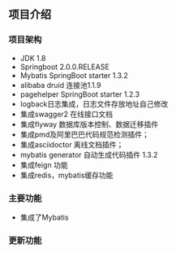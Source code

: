## 项目介绍

### 项目架构
* JDK 1.8
* Springboot 2.0.0.RELEASE
* Mybatis SpringBoot starter 1.3.2
* alibaba druid 连接池1.1.9
* pagehelper SpringBoot starter 1.2.3
* logback日志集成，日志文件存放地址自己修改
* 集成swagger2 在线接口文档
* 集成flyway 数据库版本控制、数据迁移插件
* 集成pmd及阿里巴巴代码规范检测插件；
* 集成asciidoctor 离线文档插件；
* mybatis generator 自动生成代码插件 1.3.2
* 集成feign 功能
* 集成redis，mybatis缓存功能



### 主要功能
* 集成了Mybatis


### 更新功能



